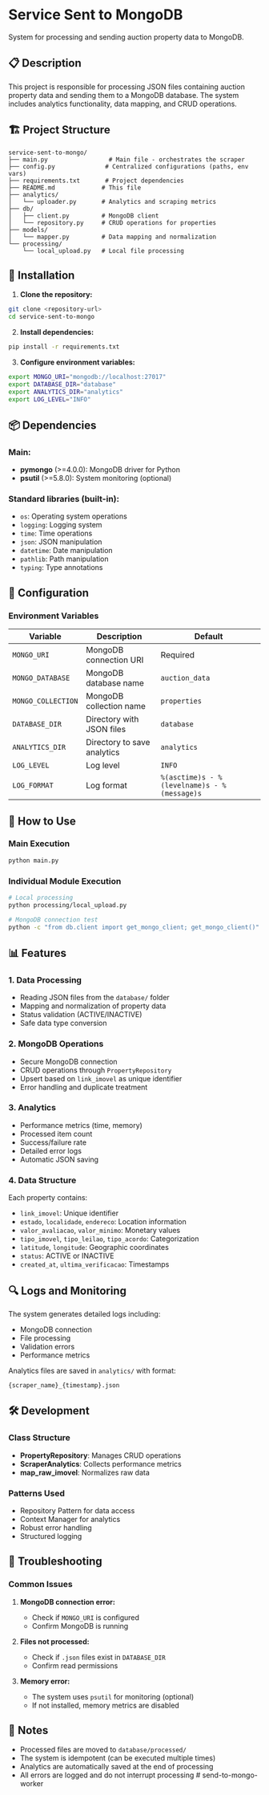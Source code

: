 # Service Sent to MongoDB

System for processing and sending auction property data to MongoDB.

## 📋 Description

This project is responsible for processing JSON files containing auction property data and sending them to a MongoDB database. The system includes analytics functionality, data mapping, and CRUD operations.

## 🏗️ Project Structure

```
service-sent-to-mongo/
├── main.py                 # Main file - orchestrates the scraper
├── config.py              # Centralized configurations (paths, env vars)
├── requirements.txt       # Project dependencies
├── README.md             # This file
├── analytics/
│   └── uploader.py       # Analytics and scraping metrics
├── db/
│   ├── client.py         # MongoDB client
│   └── repository.py     # CRUD operations for properties
├── models/
│   └── mapper.py         # Data mapping and normalization
└── processing/
    └── local_upload.py   # Local file processing
```

## 🚀 Installation

1. **Clone the repository:**
```bash
git clone <repository-url>
cd service-sent-to-mongo
```

2. **Install dependencies:**
```bash
pip install -r requirements.txt
```

3. **Configure environment variables:**
```bash
export MONGO_URI="mongodb://localhost:27017"
export DATABASE_DIR="database"
export ANALYTICS_DIR="analytics"
export LOG_LEVEL="INFO"
```

## 📦 Dependencies

### Main:
- **pymongo** (>=4.0.0): MongoDB driver for Python
- **psutil** (>=5.8.0): System monitoring (optional)

### Standard libraries (built-in):
- `os`: Operating system operations
- `logging`: Logging system
- `time`: Time operations
- `json`: JSON manipulation
- `datetime`: Date manipulation
- `pathlib`: Path manipulation
- `typing`: Type annotations

## 🔧 Configuration

### Environment Variables

| Variable | Description | Default |
|----------|-------------|---------|
| `MONGO_URI` | MongoDB connection URI | Required |
| `MONGO_DATABASE` | MongoDB database name | `auction_data` |
| `MONGO_COLLECTION` | MongoDB collection name | `properties` |
| `DATABASE_DIR` | Directory with JSON files | `database` |
| `ANALYTICS_DIR` | Directory to save analytics | `analytics` |
| `LOG_LEVEL` | Log level | `INFO` |
| `LOG_FORMAT` | Log format | `%(asctime)s - %(levelname)s - %(message)s` |

## 🎯 How to Use

### Main Execution
```bash
python main.py
```

### Individual Module Execution
```bash
# Local processing
python processing/local_upload.py

# MongoDB connection test
python -c "from db.client import get_mongo_client; get_mongo_client()"
```

## 📊 Features

### 1. **Data Processing**
- Reading JSON files from the `database/` folder
- Mapping and normalization of property data
- Status validation (ACTIVE/INACTIVE)
- Safe data type conversion

### 2. **MongoDB Operations**
- Secure MongoDB connection
- CRUD operations through `PropertyRepository`
- Upsert based on `link_imovel` as unique identifier
- Error handling and duplicate treatment

### 3. **Analytics**
- Performance metrics (time, memory)
- Processed item count
- Success/failure rate
- Detailed error logs
- Automatic JSON saving

### 4. **Data Structure**
Each property contains:
- `link_imovel`: Unique identifier
- `estado`, `localidade`, `endereco`: Location information
- `valor_avaliacao`, `valor_minimo`: Monetary values
- `tipo_imovel`, `tipo_leilao`, `tipo_acordo`: Categorization
- `latitude`, `longitude`: Geographic coordinates
- `status`: ACTIVE or INACTIVE
- `created_at`, `ultima_verificacao`: Timestamps

## 🔍 Logs and Monitoring

The system generates detailed logs including:
- MongoDB connection
- File processing
- Validation errors
- Performance metrics

Analytics files are saved in `analytics/` with format:
```
{scraper_name}_{timestamp}.json
```

## 🛠️ Development

### Class Structure

- **PropertyRepository**: Manages CRUD operations
- **ScraperAnalytics**: Collects performance metrics
- **map_raw_imovel**: Normalizes raw data

### Patterns Used

- Repository Pattern for data access
- Context Manager for analytics
- Robust error handling
- Structured logging

## 🐛 Troubleshooting

### Common Issues

1. **MongoDB connection error:**
   - Check if `MONGO_URI` is configured
   - Confirm MongoDB is running

2. **Files not processed:**
   - Check if `.json` files exist in `DATABASE_DIR`
   - Confirm read permissions

3. **Memory error:**
   - The system uses `psutil` for monitoring (optional)
   - If not installed, memory metrics are disabled

## 📝 Notes

- Processed files are moved to `database/processed/`
- The system is idempotent (can be executed multiple times)
- Analytics are automatically saved at the end of processing
- All errors are logged and do not interrupt processing # send-to-mongo-worker
